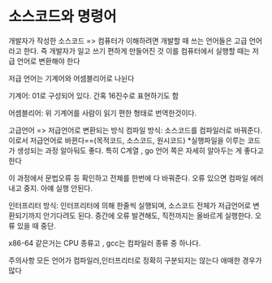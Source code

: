 # 소스코드와 명령어

개발자가 작성한 소스코드 => 컴퓨터가 이해하려면
개발할 때 쓰는 언어들은 고급 언어라고 한다. 즉 개발자가 일고 쓰기 편하게 만들어진 것
이를 컴퓨터에서 실행할 때는 저급 언어로 변환해야 한다

저급 언어는 기계어와 어셈블리어로 나뉜다

기계어:
01로 구성되어 있다.
간혹 16진수로 표현하기도 함

어셈블리어:
위 기계어를 사람이 읽기 편한 형태로 번역한것이다.

고급언어 => 저급언어로 변환되는 방식
컴파일 방식:
소스코드를 컴파일러로 바꿔준다. 이로서 저급언어로 바뀐다==(목적코드, 소스코드, 원시코드) \*실행파일을 이루는 코드가 생성되는 과정 알아둬도 좋다.
특히 C계열 , go 언어 쪽은 자세히 알아두는 게 좋다고한다

이 과정에서 문법오류 등 확인하고 전체를 한번에 다 바꿔준다.
오류 있으면 컴파일 에러 내고 중지. 아얘 실행 안된다.

인터프리터 방식:
인터프리터에 의해 한줄씩 실행되며, 소스코드 전체가 저급언어로 변환되기까지 안기다려도 된다.
중간에 오류 발견해도, 직전까지는 올바르게 실행한다. 오류 있을 때 중단.

x86-64 같은거는 CPU 종류고 , gcc는 컴파일러 종류 중 하나다.

주의사항
모든 언어가 컴파일러,인터프리터로 정확히 구분되지는 않는다
애매한 경우가 많다
